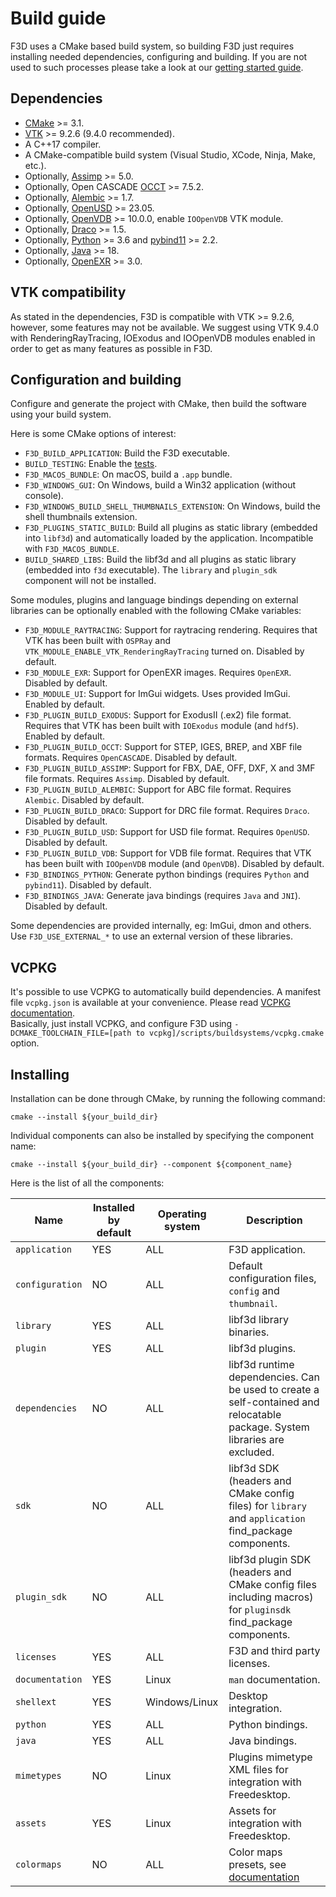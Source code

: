# Build guide

F3D uses a CMake based build system, so building F3D just requires installing
needed dependencies, configuring and building. If you are not used to such processes
please take a look at our [getting started guide](GETTING_STARTED.md).

## Dependencies

* [CMake](https://cmake.org) >= 3.1.
* [VTK](https://vtk.org) >= 9.2.6 (9.4.0 recommended).
* A C++17 compiler.
* A CMake-compatible build system (Visual Studio, XCode, Ninja, Make, etc.).
* Optionally, [Assimp](https://www.assimp.org/) >= 5.0.
* Optionally, Open CASCADE [OCCT](https://dev.opencascade.org/) >= 7.5.2.
* Optionally, [Alembic](http://www.alembic.io/) >= 1.7.
* Optionally, [OpenUSD](https://openusd.org/release/index.html) >= 23.05.
* Optionally, [OpenVDB](https://www.openvdb.org/download/) >= 10.0.0, enable `IOOpenVDB` VTK module.
* Optionally, [Draco](https://google.github.io/draco/) >= 1.5.
* Optionally, [Python](https://www.python.org/) >= 3.6 and [pybind11](https://github.com/pybind/pybind11) >= 2.2.
* Optionally, [Java](https://www.java.com) >= 18.
* Optionally, [OpenEXR](https://openexr.com/en/latest/) >= 3.0.

## VTK compatibility

As stated in the dependencies, F3D is compatible with VTK >= 9.2.6, however, some features may not be available. We suggest using VTK 9.4.0 with RenderingRayTracing, IOExodus and IOOpenVDB modules enabled in order to get as many features as possible in F3D.

## Configuration and building

Configure and generate the project with CMake,
then build the software using your build system.

Here is some CMake options of interest:
* `F3D_BUILD_APPLICATION`: Build the F3D executable.
* `BUILD_TESTING`: Enable the [tests](TESTING.md).
* `F3D_MACOS_BUNDLE`: On macOS, build a `.app` bundle.
* `F3D_WINDOWS_GUI`: On Windows, build a Win32 application (without console).
* `F3D_WINDOWS_BUILD_SHELL_THUMBNAILS_EXTENSION`: On Windows, build the shell thumbnails extension.
* `F3D_PLUGINS_STATIC_BUILD`: Build all plugins as static library (embedded into `libf3d`) and automatically loaded by the application. Incompatible with `F3D_MACOS_BUNDLE`.
* `BUILD_SHARED_LIBS`: Build the libf3d and all plugins as static library (embedded into `f3d` executable). The `library` and `plugin_sdk` component will not be installed.

Some modules, plugins and language bindings depending on external libraries can be optionally enabled with the following CMake variables:

* `F3D_MODULE_RAYTRACING`: Support for raytracing rendering. Requires that VTK has been built with `OSPRay` and `VTK_MODULE_ENABLE_VTK_RenderingRayTracing` turned on. Disabled by default.
* `F3D_MODULE_EXR`: Support for OpenEXR images. Requires `OpenEXR`. Disabled by default.
* `F3D_MODULE_UI`: Support for ImGui widgets. Uses provided ImGui. Enabled by default.
* `F3D_PLUGIN_BUILD_EXODUS`: Support for ExodusII (.ex2) file format. Requires that VTK has been built with `IOExodus` module (and `hdf5`). Enabled by default.
* `F3D_PLUGIN_BUILD_OCCT`: Support for STEP, IGES, BREP, and XBF file formats. Requires `OpenCASCADE`. Disabled by default.
* `F3D_PLUGIN_BUILD_ASSIMP`: Support for FBX, DAE, OFF, DXF, X and 3MF file formats. Requires `Assimp`. Disabled by default.
* `F3D_PLUGIN_BUILD_ALEMBIC`: Support for ABC file format. Requires `Alembic`. Disabled by default.
* `F3D_PLUGIN_BUILD_DRACO`: Support for DRC file format. Requires `Draco`. Disabled by default.
* `F3D_PLUGIN_BUILD_USD`: Support for USD file format. Requires `OpenUSD`. Disabled by default.
* `F3D_PLUGIN_BUILD_VDB`: Support for VDB file format. Requires that VTK has been built with `IOOpenVDB` module (and `OpenVDB`). Disabled by default.
* `F3D_BINDINGS_PYTHON`: Generate python bindings (requires `Python` and `pybind11`). Disabled by default.
* `F3D_BINDINGS_JAVA`: Generate java bindings (requires `Java` and `JNI`). Disabled by default.

Some dependencies are provided internally, eg: ImGui, dmon and others. Use `F3D_USE_EXTERNAL_*` to use an external version of these libraries.

## VCPKG

It's possible to use VCPKG to automatically build dependencies. A manifest file `vcpkg.json` is available at your convenience. Please read [VCPKG documentation](https://vcpkg.io/en/getting-started.html).  
Basically, just install VCPKG, and configure F3D using `-DCMAKE_TOOLCHAIN_FILE=[path to vcpkg]/scripts/buildsystems/vcpkg.cmake` option.

## Installing

Installation can be done through CMake, by running the following command:

```
cmake --install ${your_build_dir}
```

Individual components can also be installed by specifying the component name:

```
cmake --install ${your_build_dir} --component ${component_name}
```

Here is the list of all the components:

Name|Installed by default|Operating system|Description
------|------|------|------
`application`|YES|ALL|F3D application.
`configuration`|NO|ALL|Default configuration files, `config` and `thumbnail`.
`library`|YES|ALL|libf3d library binaries.
`plugin`|YES|ALL|libf3d plugins.
`dependencies`|NO|ALL|libf3d runtime dependencies. Can be used to create a self-contained and relocatable package. System libraries are excluded.
`sdk`|NO|ALL|libf3d SDK (headers and CMake config files) for `library` and `application` find_package components.
`plugin_sdk`|NO|ALL|libf3d plugin SDK (headers and CMake config files including macros) for `pluginsdk` find_package components.
`licenses`|YES|ALL|F3D and third party licenses.
`documentation`|YES|Linux|`man` documentation.
`shellext`|YES|Windows/Linux|Desktop integration.
`python`|YES|ALL|Python bindings.
`java`|YES|ALL|Java bindings.
`mimetypes`|NO|Linux|Plugins mimetype XML files for integration with Freedesktop.
`assets`|YES|Linux|Assets for integration with Freedesktop.
`colormaps`|NO|ALL|Color maps presets, see [documentation](../user/COLOR_MAPS.md)
